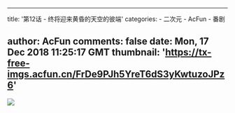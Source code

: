 
---
title: '第12话 - 终将迎来黄昏的天空的彼端'
categories: 
    - 二次元
    - AcFun
    - 番剧

author: AcFun
comments: false
date: Mon, 17 Dec 2018 11:25:17 GMT
thumbnail: 'https://tx-free-imgs.acfun.cn/FrDe9PJh5YreT6dS3yKwtuzoJPz6'
---

<div>   
<img src="https://tx-free-imgs.acfun.cn/FrDe9PJh5YreT6dS3yKwtuzoJPz6" referrerpolicy="no-referrer">  
</div>
            
